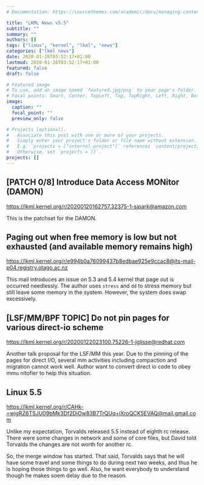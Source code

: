 ```yaml
---
# Documentation: https://sourcethemes.com/academic/docs/managing-content/

title: "LKML News v5.5"
subtitle: ""
summary: ""
authors: []
tags: ["linux", "kernel", "lkml", "news"]
categories: ["lkml news"]
date: 2020-01-26T03:52:17+01:00
lastmod: 2020-01-26T03:52:17+01:00
featured: false
draft: false

# Featured image
# To use, add an image named `featured.jpg/png` to your page's folder.
# Focal points: Smart, Center, TopLeft, Top, TopRight, Left, Right, BottomLeft, Bottom, BottomRight.
image:
  caption: ""
  focal_point: ""
  preview_only: false

# Projects (optional).
#   Associate this post with one or more of your projects.
#   Simply enter your project's folder or file name without extension.
#   E.g. `projects = ["internal-project"]` references `content/project/deep-learning/index.md`.
#   Otherwise, set `projects = []`.
projects: []
---
```


[PATCH 0/8] Introduce Data Access MONitor (DAMON)
-------------------------------------------------

https://lkml.kernel.org/r/20200120162757.32375-1-sjpark@amazon.com

This is the patchset for the DAMON.


Paging out when free memory is low but not exhausted (and available memory remains high)
----------------------------------------------------------------------------------------

https://lkml.kernel.org/r/e994b0a76099437b8edbae925e9ccac8@its-mail-p04.registry.otago.ac.nz

This mail introduces an issue on 5.3 and 5.4 kernel that page out is occurred
needlessly.  The author uses ``stress`` and ``dd`` to stress memory but still
leave some memory in the system.  However, the system does swap excessively.


[LSF/MM/BPF TOPIC] Do not pin pages for various direct-io scheme
----------------------------------------------------------------

https://lkml.kernel.org/r/20200122023100.75226-1-jglisse@redhat.com

Another talk proposal for the LSF/MM this year.  Due to the pinning of the
pages for direct I/O, several mm activities including compaction and migration
cannot work well.  Author want to convert direct io code to obey mmu nitofier
to help this situation.


Linux 5.5
---------

https://lkml.kernel.org/r/CAHk-=wigRZ6TSJU09bMk3Df2DiOw83B7TrQUq+iXroQCK5EVAQ@mail.gmail.com

Unlike my expectation, Torvalds released 5.5 instead of eighth rc release.
There were some changes in network and some of core files, but David told
Torvalds the changes are not worth for another rc.

So, the merge window has started.  That said, Torvalds says that he will have
some travel and some things to do during next two weeks, and thus he is hoping
those things to go well.  Also, he want everybody to understand though he makes
soem delay due to the reason.
